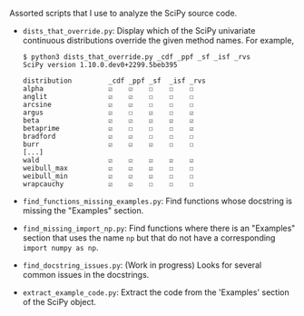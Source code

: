 Assorted scripts that I use to analyze the SciPy source code.

* `dists_that_override.py`: Display which of the SciPy univariate continuous
  distributions override the given method names. For example,

      $ python3 dists_that_override.py _cdf _ppf _sf _isf _rvs
      SciPy version 1.10.0.dev0+2299.5beb395

      distribution         _cdf _ppf _sf  _isf _rvs
      alpha                ☑    ☑    ☐    ☐    ☐
      anglit               ☑    ☑    ☐    ☐    ☐
      arcsine              ☑    ☑    ☐    ☐    ☐
      argus                ☑    ☐    ☑    ☐    ☑
      beta                 ☑    ☑    ☑    ☑    ☑
      betaprime            ☑    ☐    ☐    ☐    ☑
      bradford             ☑    ☑    ☐    ☐    ☐
      burr                 ☑    ☑    ☑    ☐    ☐
      [...]
      wald                 ☑    ☑    ☑    ☑    ☑
      weibull_max          ☑    ☑    ☑    ☐    ☐
      weibull_min          ☑    ☑    ☑    ☐    ☐
      wrapcauchy           ☑    ☑    ☐    ☐    ☐

* `find_functions_missing_examples.py`: Find functions whose docstring is
  missing the "Examples" section.
* `find_missing_import_np.py`: Find functions where there is an "Examples"
  section that uses the name `np` but that do not have a corresponding
  `import numpy as np`.
* `find_docstring_issues.py`: (Work in progress) Looks for several common
  issues in the docstrings.
* `extract_example_code.py`: Extract the code from the 'Examples' section
  of the SciPy object.
